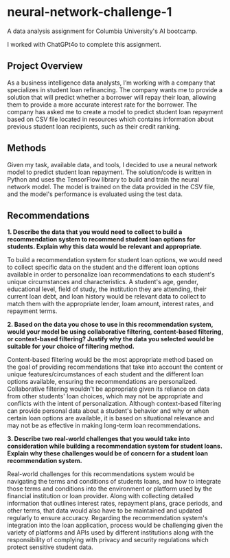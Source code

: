 # neural-network-challenge-1

A data analysis assignment for Columbia University's AI bootcamp.

I worked with ChatGPt4o to complete this assignment.

## Project Overview
As a business intelligence data analysts, I’m working with a company that specializes in student loan refinancing. The company wants me to provide a solution that will predict whether a borrower will repay their loan, allowing them to provide a more accurate interest rate for the borrower. The company has asked me to create a model to predict student loan repayment based on CSV file located in resources which contains information about previous student loan recipients, such as their credit ranking.

## Methods
Given my task, available data, and tools, I decided to use a neural network model to predict student loan repayment. The solution/code is written in Python and uses the TensorFlow library to build and train the neural network model. The model is trained on the data provided in the CSV file, and the model's performance is evaluated using the test data.

## Recommendations
**1. Describe the data that you would need to collect to build a recommendation system to recommend student loan options for students. Explain why this data would be relevant and appropriate.**

To build a recommendation system for student loan options, we would need to collect specific data on the student and the different loan options available in order to personalize loan recommendations to each student's unique circumstances and characteristics. A student's age, gender, educational level, field of study, the institution they are attending, their current loan debt, and loan history would be relevant data to collect to match them with the appropriate lender, loam amount, interest rates, and repayment terms.

**2. Based on the data you chose to use in this recommendation system, would your model be using collaborative filtering, content-based filtering, or context-based filtering? Justify why the data you selected would be suitable for your choice of filtering method.**

Content-based filtering would be the most appropriate method based on the goal of providing recommendations that take into account the content or unique features/circumstances of each student and the different loan options available, ensuring the recommendations are personalized. Collaborative filtering wouldn't be appropriate given its reliance on data from other students' loan choices, which may not be appropriate and conflicts with the intent of personalization. Although context-based filtering can provide personal data about a student's behavior and why or when certain loan options are available, it is based on situational relevance and may not be as effective in making long-term loan recommendations.

**3. Describe two real-world challenges that you would take into consideration while building a recommendation system for student loans. Explain why these challenges would be of concern for a student loan recommendation system.**

Real-world challenges for this recommendations system would be navigating the terms and conditions of students loans, and how to integrate those terms and conditions into the environment or platform used by the financial institution or loan provider. Along with collecting detailed information that outlines   interest rates, repayment plans, grace periods, and other terms, that data would also have to be maintained and updated regularly to ensure accuracy. Regarding the recommendation system's integration into the loan application, process would be challenging given the variety of platforms and APIs used by different institutions along with the responsibility of complying with privacy and security regulations which protect sensitive student data.